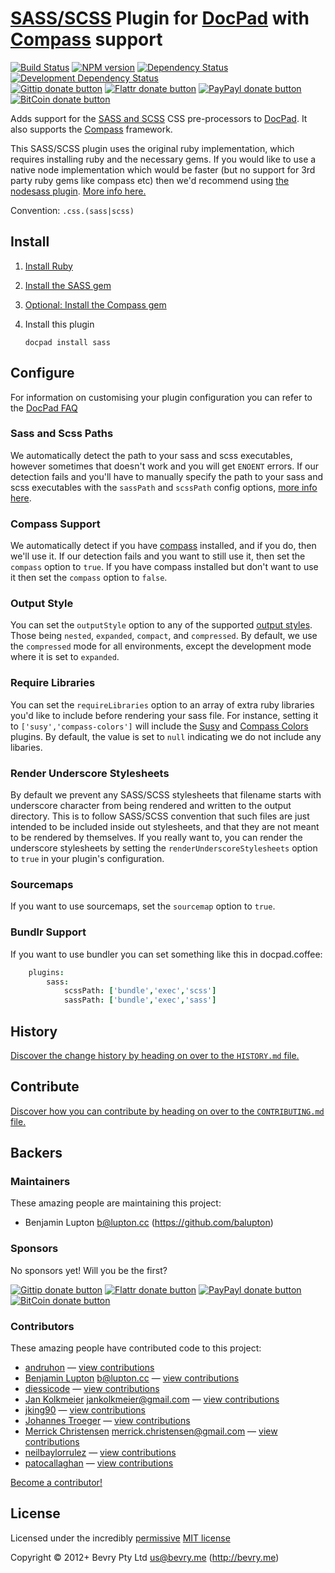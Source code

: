 # [SASS/SCSS](http://sass-lang.com/) Plugin for [DocPad](https://docpad.org) with [Compass](http://compass-style.org/) support

<!-- BADGES/ -->

[![Build Status](http://img.shields.io/travis-ci/docpad/docpad-plugin-sass.png?branch=master)](http://travis-ci.org/docpad/docpad-plugin-sass "Check this project's build status on TravisCI")
[![NPM version](http://badge.fury.io/js/docpad-plugin-sass.png)](https://npmjs.org/package/docpad-plugin-sass "View this project on NPM")
[![Dependency Status](https://david-dm.org/docpad/docpad-plugin-sass.png?theme=shields.io)](https://david-dm.org/docpad/docpad-plugin-sass)
[![Development Dependency Status](https://david-dm.org/docpad/docpad-plugin-sass/dev-status.png?theme=shields.io)](https://david-dm.org/docpad/docpad-plugin-sass#info=devDependencies)<br/>
[![Gittip donate button](http://img.shields.io/gittip/docpad.png)](https://www.gittip.com/docpad/ "Donate weekly to this project using Gittip")
[![Flattr donate button](http://img.shields.io/flattr/donate.png?color=yellow)](http://flattr.com/thing/344188/balupton-on-Flattr "Donate monthly to this project using Flattr")
[![PayPayl donate button](http://img.shields.io/paypal/donate.png?color=yellow)](https://www.paypal.com/cgi-bin/webscr?cmd=_s-xclick&hosted_button_id=QB8GQPZAH84N6 "Donate once-off to this project using Paypal")
[![BitCoin donate button](http://img.shields.io/bitcoin/donate.png?color=yellow)](https://coinbase.com/checkouts/9ef59f5479eec1d97d63382c9ebcb93a "Donate once-off to this project using BitCoin")

<!-- /BADGES -->


Adds support for the [SASS and SCSS](http://sass-lang.com/) CSS pre-processors to [DocPad](https://docpad.org). It also supports the [Compass](http://compass-style.org/) framework.

This SASS/SCSS plugin uses the original ruby implementation, which requires installing ruby and the necessary gems. If you would like to use a native node implementation which would be faster (but no support for 3rd party ruby gems like compass etc) then we'd recommend using [the nodesass plugin](https://github.com/jking90/docpad-plugin-nodesass). [More info here.](https://github.com/docpad/docpad-plugin-sass/issues/11)

Convention:  `.css.(sass|scss)`


## Install

1. [Install Ruby](http://www.ruby-lang.org/en/downloads/)

1. [Install the SASS gem](http://rubygems.org/gems/sass/)

1. [Optional: Install the Compass gem](http://rubygems.org/gems/compass/)

1. Install this plugin

	```
	docpad install sass
	```


## Configure
For information on customising your plugin configuration you can refer to the [DocPad FAQ](http://docpad.org/docs/faq#how-do-i-customise-the-configuration-sent-to-a-plugin)

### Sass and Scss Paths
We automatically detect the path to your sass and scss executables, however sometimes that doesn't work and you will get `ENOENT` errors. If our detection fails and you'll have to manually specify the path to your sass and scss executables with the `sassPath` and `scssPath` config options, [more info here](https://github.com/docpad/docpad-plugin-sass/issues/6).

### Compass Support
We automatically detect if you have [compass](http://compass-style.org/) installed, and if you do, then we'll use it. If our detection fails and you want to still use it, then set the `compass` option to `true`. If you have compass installed but don't want to use it then set the `compass` option to `false`.

### Output Style
You can set the `outputStyle` option to any of the supported [output styles](http://sass-lang.com/docs/yardoc/file.SASS_REFERENCE.html#output_style). Those being `nested`, `expanded`, `compact`, and `compressed`. By default, we use the `compressed` mode for all environments, except the development mode where it is set to `expanded`.

### Require Libraries
You can set the `requireLibraries` option to an array of extra ruby libraries you'd like to include before rendering your sass file. For instance, setting it to `['susy','compass-colors']` will include the [Susy](http://susy.oddbird.net/) and [Compass Colors](https://github.com/chriseppstein/compass-colors) plugins. By default, the value is set to `null` indicating we do not include any libaries.

### Render Underscore Stylesheets
By default we prevent any SASS/SCSS stylesheets that filename starts with underscore character from being rendered and written to the output directory. This is to follow SASS/SCSS convention that such files are just intended to be included inside out stylesheets, and that they are not meant to be rendered by themselves. If you really want to, you can render the underscore stylesheets by setting the `renderUnderscoreStylesheets` option to `true` in your plugin's configuration.

### Sourcemaps
If you want to use sourcemaps, set the `sourcemap` option to `true`.

### Bundlr Support
If you want to use bundler you can set something like this in docpad.coffee:

``` coffee
	plugins:
		sass:
			scssPath: ['bundle','exec','scss']
			sassPath: ['bundle','exec','sass']
```


<!-- HISTORY/ -->

## History
[Discover the change history by heading on over to the `HISTORY.md` file.](https://github.com/docpad/docpad-plugin-sass/blob/master/HISTORY.md#files)

<!-- /HISTORY -->


<!-- CONTRIBUTE/ -->

## Contribute

[Discover how you can contribute by heading on over to the `CONTRIBUTING.md` file.](https://github.com/docpad/docpad-plugin-sass/blob/master/CONTRIBUTING.md#files)

<!-- /CONTRIBUTE -->


<!-- BACKERS/ -->

## Backers

### Maintainers

These amazing people are maintaining this project:

- Benjamin Lupton <b@lupton.cc> (https://github.com/balupton)

### Sponsors

No sponsors yet! Will you be the first?

[![Gittip donate button](http://img.shields.io/gittip/docpad.png)](https://www.gittip.com/docpad/ "Donate weekly to this project using Gittip")
[![Flattr donate button](http://img.shields.io/flattr/donate.png?color=yellow)](http://flattr.com/thing/344188/balupton-on-Flattr "Donate monthly to this project using Flattr")
[![PayPayl donate button](http://img.shields.io/paypal/donate.png?color=yellow)](https://www.paypal.com/cgi-bin/webscr?cmd=_s-xclick&hosted_button_id=QB8GQPZAH84N6 "Donate once-off to this project using Paypal")
[![BitCoin donate button](http://img.shields.io/bitcoin/donate.png?color=yellow)](https://coinbase.com/checkouts/9ef59f5479eec1d97d63382c9ebcb93a "Donate once-off to this project using BitCoin")

### Contributors

These amazing people have contributed code to this project:

- [andruhon](https://github.com/andruhon) — [view contributions](https://github.com/docpad/docpad-plugin-sass/commits?author=andruhon)
- [Benjamin Lupton](https://github.com/balupton) <b@lupton.cc> — [view contributions](https://github.com/docpad/docpad-plugin-sass/commits?author=balupton)
- [diessicode](https://github.com/diessicode) — [view contributions](https://github.com/docpad/docpad-plugin-sass/commits?author=diessicode)
- [Jan Kolkmeier](https://github.com/jouz) <jankolkmeier@gmail.com> — [view contributions](https://github.com/docpad/docpad-plugin-sass/commits?author=jouz)
- [jking90](https://github.com/jking90) — [view contributions](https://github.com/docpad/docpad-plugin-sass/commits?author=jking90)
- [Johannes Troeger](https://github.com/johannestroeger) — [view contributions](https://github.com/docpad/docpad-plugin-sass/commits?author=johannestroeger)
- [Merrick Christensen](https://github.com/iammerrick) <merrick.christensen@gmail.com> — [view contributions](https://github.com/docpad/docpad-plugin-sass/commits?author=iammerrick)
- [neilbaylorrulez](https://github.com/neilbaylorrulez) — [view contributions](https://github.com/docpad/docpad-plugin-sass/commits?author=neilbaylorrulez)
- [patocallaghan](https://github.com/patocallaghan) — [view contributions](https://github.com/docpad/docpad-plugin-sass/commits?author=patocallaghan)

[Become a contributor!](https://github.com/docpad/docpad-plugin-sass/blob/master/CONTRIBUTING.md#files)

<!-- /BACKERS -->


<!-- LICENSE/ -->

## License

Licensed under the incredibly [permissive](http://en.wikipedia.org/wiki/Permissive_free_software_licence) [MIT license](http://creativecommons.org/licenses/MIT/)

Copyright &copy; 2012+ Bevry Pty Ltd <us@bevry.me> (http://bevry.me)

<!-- /LICENSE -->


